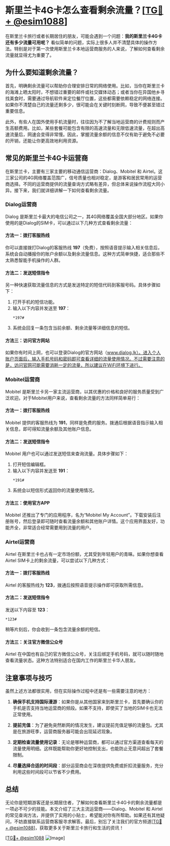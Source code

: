 # 斯里兰卡4G卡怎么查看剩余流量？[[TG💪+ @esim1088](https://t.me/s/esim1088)]

在斯里兰卡旅行或者长期居住的朋友，可能会遇到一个问题：**我的斯里兰卡4G卡还有多少流量可用呢？** 看似简单的问题，实际上很多人并不清楚具体的操作方法。特别是对于第一次使用斯里兰卡本地运营商服务的人来说，了解如何查看剩余流量就显得尤为重要了。

## 为什么要知道剩余流量？

首先，明确剩余流量可以帮助你合理安排日常的网络使用。比如，当你在斯里兰卡的海滩上晒太阳时，不想错过重要的邮件或社交媒体动态；或者当你在异国他乡寻找美食时，需要通过导航软件来定位餐厅位置，这些都需要依赖稳定的网络连接。如果你不清楚自己的流量还剩多少，很可能会在关键时刻断网，导致不便甚至错过重要信息。

此外，有些人在国外使用手机流量时，往往因为不了解当地运营商的计费规则而产生高额费用。比如，某些套餐可能包含有限的高速流量和无限低速流量，在超出高速流量后，网速会变得非常慢。因此，掌握流量余额的信息不仅有助于避免不必要的开销，还能让你更高效地利用资源。

## 常见的斯里兰卡4G卡运营商

在斯里兰卡，主要有三家主要的移动通信运营商：Dialog、Mobitel 和 Airtel。这三家公司的4G网络覆盖范围广，信号质量也相对稳定，是游客和居民常用的运营商选择。不同的运营商提供的流量查询方式略有差异，但总体来说操作流程大同小异。接下来，我们就详细讲解一下如何查看剩余流量。

### Dialog运营商

Dialog 是斯里兰卡最大的电信公司之一，其4G网络覆盖全国大部分地区。如果你使用的是Dialog的SIM卡，可以通过以下几种方式查看剩余流量：

#### 方法一：拨打客服热线
你可以直接拨打Dialog的客服热线 **197**（免费），按照语音提示输入相关信息后，系统会自动播报你的账户余额以及剩余流量信息。这种方式简单快捷，适合那些不太熟悉智能手机操作的人群。

#### 方法二：发送短信指令
另一种快速获取流量信息的方式是发送特定的短信代码到客服号码。具体步骤如下：
1. 打开手机的短信功能。
2. 输入以下内容并发送至 **197**：
   ```
   *197#
   ```
3. 系统会回复一条包含当前余额、剩余流量等详细信息的短信。

#### 方法三：访问官方网站
如果你有时间上网，也可以登录Dialog的官方网站（www.dialog.lk）。进入个人账户页面后，输入手机号码和密码即可查看详细的流量使用情况。不过需要注意的是，访问官网可能需要消耗一定的流量，所以建议在WiFi环境下进行。

### Mobitel运营商

Mobitel 是斯里兰卡另一家主流运营商，以其优惠的价格和良好的服务质量受到广泛欢迎。对于Mobitel用户来说，查看剩余流量的方法同样简单易行：

#### 方法一：拨打客服热线
Mobitel 提供的客服热线为 **191**，同样是免费的服务。拨通后根据语音指示输入相关信息，即可得知流量余额及其他账户信息。

#### 方法二：发送短信指令
Mobitel 用户也可以通过发送短信来查询流量。具体步骤如下：
1. 打开短信编辑框。
2. 输入以下内容并发送至 **191**：
   ```
   *191#
   ```
3. 系统会以短信形式返回你的流量使用情况。

#### 方法三：使用官方APP
Mobitel 还推出了专门的应用程序，名为“Mobitel My Account”。下载安装后注册账号，然后登录即可随时查看流量余额和其他账户详情。这个应用界面友好，功能齐全，非常适合经常需要用到流量的用户。

### Airtel运营商

Airtel 在斯里兰卡也占有一定市场份额，尤其受到年轻用户的青睐。如果你想查看Airtel SIM卡上的剩余流量，可以尝试以下几种方式：

#### 方法一：拨打客服热线
Airtel 的客服热线为 **123**，拨通后按照语音提示操作即可获取所需信息。

#### 方法二：发送短信指令
发送以下内容至 **123**：
```
*123#
```
稍等片刻后，你会收到一条包含流量余额的短信。

#### 方法三：关注官方微信公众号
Airtel 在中国也有自己的官方微信公众号，关注后绑定手机号码，就可以随时随地查看流量状态。这种方法特别适合在国内工作的斯里兰卡华人朋友。

## 注意事项与技巧

虽然上述方法都很实用，但在实际操作过程中还是有一些需要注意的地方：

1. **确保手机支持国际漫游**：如果你是从其他国家来到斯里兰卡，首先要确认你的手机是否支持当地运营商的频段。如果不支持，即使买了当地的SIM卡也无法正常使用。

2. **提前充值**：为了避免突然断网的情况发生，建议提前充值足够的流量包。尤其是在旅游旺季，运营商服务器可能会出现延迟现象。

3. **定期检查流量使用记录**：无论是哪种运营商，都可以通过官方渠道查看每天的流量使用明细。这样既能帮助你更好地控制支出，也能防止无意间超出了套餐限制。

4. **尽量选择合适的时间段**：部分运营商会在深夜提供免费或折扣流量服务，充分利用这些时间段可以节省不少费用。

## 总结

无论你是短期游客还是长期居住者，了解如何查看斯里兰卡4G卡的剩余流量都是一项必不可少的技能。本文介绍了三大主流运营商——Dialog、Mobitel 和 Airtel 的常见查询方法，并提供了实用的小贴士，希望能对你有所帮助。如果还有其他疑问，不妨直接联系运营商客服寻求解答。最后，别忘了关注我们的官方频道[[TG💪+ @esim1088](https://t.me/s/esim1088)]，获取更多关于斯里兰卡旅行和生活的资讯！

[[TG💪+ @esim1088](https://t.me/s/esim1088) ![Image](https://i.postimg.cc/4NQfJmqS/Snipaste-2025-05-13-00-14-12.png)]